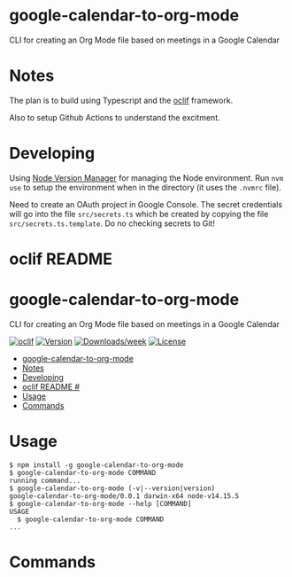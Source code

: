 # google-calendar-to-org-mode
CLI for creating an Org Mode file based on meetings in a Google Calendar

# Notes

The plan is to build using Typescript and the [oclif](https://oclif.io/docs/introduction) framework.

Also to setup Github Actions to understand the excitment.

# Developing

Using [Node Version Manager](https://github.com/nvm-sh/nvm) for managing the Node environment. Run `nvm use` to setup the environment when in the directory (it uses the `.nvmrc` file).

Need to create an OAuth project in Google Console. The secret credentials will go into the file `src/secrets.ts` which be created by copying the file `src/secrets.ts.template`. Do no checking secrets to Git!

# oclif README #

google-calendar-to-org-mode
===========================

CLI for creating an Org Mode file based on meetings in a Google Calendar

[![oclif](https://img.shields.io/badge/cli-oclif-brightgreen.svg)](https://oclif.io)
[![Version](https://img.shields.io/npm/v/google-calendar-to-org-mode.svg)](https://npmjs.org/package/google-calendar-to-org-mode)
[![Downloads/week](https://img.shields.io/npm/dw/google-calendar-to-org-mode.svg)](https://npmjs.org/package/google-calendar-to-org-mode)
[![License](https://img.shields.io/npm/l/google-calendar-to-org-mode.svg)](https://github.com/oburn/google-calendar-to-org-mode/blob/master/package.json)

<!-- toc -->
* [google-calendar-to-org-mode](#google-calendar-to-org-mode)
* [Notes](#notes)
* [Developing](#developing)
* [oclif README #](#oclif-readme-)
* [Usage](#usage)
* [Commands](#commands)
<!-- tocstop -->
# Usage
<!-- usage -->
```sh-session
$ npm install -g google-calendar-to-org-mode
$ google-calendar-to-org-mode COMMAND
running command...
$ google-calendar-to-org-mode (-v|--version|version)
google-calendar-to-org-mode/0.0.1 darwin-x64 node-v14.15.5
$ google-calendar-to-org-mode --help [COMMAND]
USAGE
  $ google-calendar-to-org-mode COMMAND
...
```
<!-- usagestop -->
# Commands
<!-- commands -->

<!-- commandsstop -->
